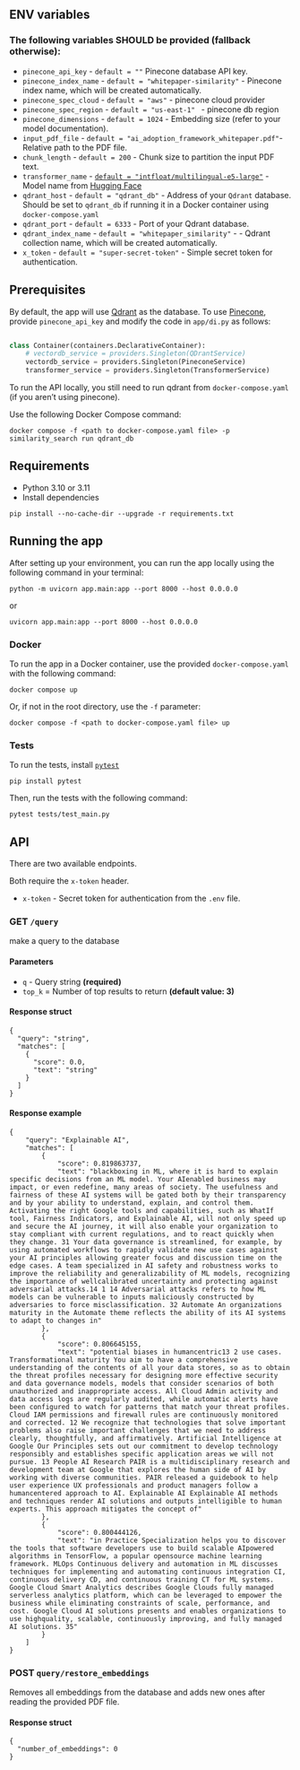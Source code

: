 ## **ENV variables**

### **The following variables SHOULD be provided (fallback otherwise):**

- `pinecone_api_key` - `default = ""`  Pinecone database API key.
- `pinecone_index_name` - `default = "whitepaper-similarity"` - Pinecone index name, which will be created automatically.
- `pinecone_spec_cloud` - `default = "aws"` - pinecone cloud provider
- `pinecone_spec_region` - `default = "us-east-1" ` - pinecone db region
- `pinecone_dimensions` - `default = 1024` - Embedding size (refer to your model documentation).
- `input_pdf_file` - `default = "ai_adoption_framework_whitepaper.pdf"`- Relative path to the PDF file.
- `chunk_length` - `default = 200` -  Chunk size to partition the input PDF text.
- `transformer_name` - [
  `default = "intfloat/multilingual-e5-large"`](https://huggingface.co/intfloat/multilingual-e5-large) - Model name
  from [Hugging Face](https://huggingface.co/)
- `qdrant_host` - `default = "qdrant_db"` -  Address of your `Qdrant` database. Should be set to `qdrant_db` if running it in a Docker container using `docker-compose.yaml`
- `qdrant_port` - `default = 6333` - Port of your Qdrant database.
- `qdrant_index_name` - `default = "whitepaper_similarity"` - - Qdrant collection name, which will be created automatically.
- `x_token` - `default = "super-secret-token"` - Simple secret token for authentication.

## Prerequisites

By default, the app will use [Qdrant](https://qdrant.tech/) as the database. To use [Pinecone](https://www.pinecone.io/), provide `pinecone_api_key` and modify the code in `app/di.py` as follows:

```python

class Container(containers.DeclarativeContainer):
    # vectordb_service = providers.Singleton(QDrantService)
    vectordb_service = providers.Singleton(PineconeService)
    transformer_service = providers.Singleton(TransformerService)

```

To run the API locally, you still need to run qdrant from `docker-compose.yaml` (if you aren’t using pinecone).

Use the following Docker Compose command:
```
docker compose -f <path to docker-compose.yaml file> -p similarity_search run qdrant_db
```

## Requirements

* Python 3.10 or 3.11
* Install dependencies
```
pip install --no-cache-dir --upgrade -r requirements.txt
```


## Running the app


After setting up your environment, you can run the app locally using the following command in your terminal:
```
python -m uvicorn app.main:app --port 8000 --host 0.0.0.0
```

or
```
uvicorn app.main:app --port 8000 --host 0.0.0.0
```


### Docker

To run the app in a Docker container, use the provided `docker-compose.yaml` with the following command:
```
docker compose up
```

Or, if not in the root directory, use the `-f` parameter:
```
docker compose -f <path to docker-compose.yaml file> up
```



### Tests

To run the tests, install [`pytest`](https://docs.pytest.org/en/stable/)
```
pip install pytest
```

Then, run the tests with the following command:
```
pytest tests/test_main.py
```



## API

There are two available endpoints.


Both require the `x-token` header.

* `x-token` - Secret token for authentication from the `.env` file.

### GET `/query` 
make a query to the database

#### Parameters
* `q` - Query string **(required)**
* `top_k` = Number of top results to return **(default value: 3)**

#### Response struct

```
{
  "query": "string",
  "matches": [
    {
      "score": 0.0,
      "text": "string"
    }
  ]
}
```


#### Response example
```
{
	"query": "Explainable AI",
	"matches": [
		{
			"score": 0.819863737,
			"text": "blackboxing in ML, where it is hard to explain specific decisions from an ML model. Your AIenabled business may impact, or even redefine, many areas of society. The usefulness and fairness of these AI systems will be gated both by their transparency and by your ability to understand, explain, and control them. Activating the right Google tools and capabilities, such as WhatIf tool, Fairness Indicators, and Explainable AI, will not only speed up and secure the AI journey, it will also enable your organization to stay compliant with current regulations, and to react quickly when they change. 31 Your data governance is streamlined, for example, by using automated workflows to rapidly validate new use cases against your AI principles allowing greater focus and discussion time on the edge cases. A team specialized in AI safety and robustness works to improve the reliability and generalizability of ML models, recognizing the importance of wellcalibrated uncertainty and protecting against adversarial attacks.14 1 14 Adversarial attacks refers to how ML models can be vulnerable to inputs maliciously constructed by adversaries to force misclassification. 32 Automate An organizations maturity in the Automate theme reflects the ability of its AI systems to adapt to changes in"
		},
		{
			"score": 0.806645155,
			"text": "potential biases in humancentric13 2 use cases. Transformational maturity You aim to have a comprehensive understanding of the contents of all your data stores, so as to obtain the threat profiles necessary for designing more effective security and data governance models, models that consider scenarios of both unauthorized and inappropriate access. All Cloud Admin activity and data access logs are regularly audited, while automatic alerts have been configured to watch for patterns that match your threat profiles. Cloud IAM permissions and firewall rules are continuously monitored and corrected. 12 We recognize that technologies that solve important problems also raise important challenges that we need to address clearly, thoughtfully, and affirmatively. Artificial Intelligence at Google Our Principles sets out our commitment to develop technology responsibly and establishes specific application areas we will not pursue. 13 People AI Research PAIR is a multidisciplinary research and development team at Google that explores the human side of AI by working with diverse communities. PAIR released a guidebook to help user experience UX professionals and product managers follow a humancentered approach to AI. Explainable AI Explainable AI methods and techniques render AI solutions and outputs intelligible to human experts. This approach mitigates the concept of"
		},
		{
			"score": 0.800444126,
			"text": "in Practice Specialization helps you to discover the tools that software developers use to build scalable AIpowered algorithms in TensorFlow, a popular opensource machine learning framework. MLOps Continuous delivery and automation in ML discusses techniques for implementing and automating continuous integration CI, continuous delivery CD, and continuous training CT for ML systems. Google Cloud Smart Analytics describes Google Clouds fully managed serverless analytics platform, which can be leveraged to empower the business while eliminating constraints of scale, performance, and cost. Google Cloud AI solutions presents and enables organizations to use highquality, scalable, continuously improving, and fully managed AI solutions. 35"
		}
	]
}
```

### POST `query/restore_embeddings` 
Removes all embeddings from the database and adds new ones after reading the provided PDF file.


#### Response struct

```
{
  "number_of_embeddings": 0
}
```


